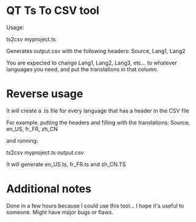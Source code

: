 # QT Ts To CSV tool

Usage:

ts2csv myproject.ts

Generates output.csv with the following headers:
Source, Lang1, Lang2

You are expected to change Lang1, Lang2, Lang3, etc... to whatever languages you need, and put the translations in 
that column.

# Reverse usage

It will create a .ts file for every language that has a header in the CSV file

For example, putting the headers and filling with the translations:
Source, en_US, fr_FR, zh_CN

and running:

ts2csv myproject.ts output.csv

It will generate en_US.ts, fr_FR.ts and zh_CN.TS

# Additional notes

Done in a few hours because I could use this tool... I hope it's useful to someone.  Might have major bugs or flaws.
